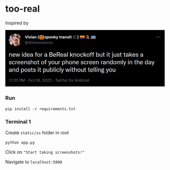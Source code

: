 # too-real

Inspired by

![Tweet](./img/intro.jpg)

### Run

```
pip install -r requirements.txt
```

### Terminal 1

Create `static/ss` folder in root

```
python app.py
```

Click on `"Start taking screenshots!"`

Navigate to `localhost:5000`
